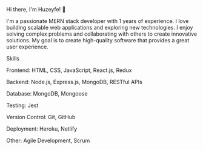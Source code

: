 Hi there, I'm Huzeyfe! 👋

I'm a passionate MERN stack developer with 1 years of experience. I love building scalable web applications and exploring new technologies. I enjoy solving complex problems and collaborating with others to create innovative solutions. My goal is to create high-quality software that provides a great user experience.

Skills

Frontend: HTML, CSS, JavaScript, React.js, Redux

Backend: Node.js, Express.js, MongoDB, RESTful APIs

Database: MongoDB, Mongoose

Testing: Jest

Version Control: Git, GitHub

Deployment: Heroku, Netlify

Other: Agile Development, Scrum
